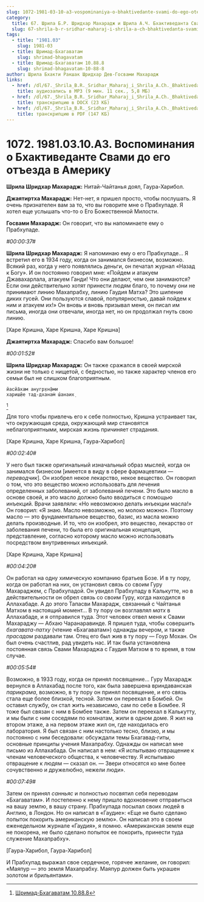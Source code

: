 ```yaml
---
slug: 1072-1981-03-10-a3-vospominaniya-o-bhaktivedante-svami-do-ego-otezda-v-ameriku
category:
  title: 67. Шрила Б.Р. Шридхар Махарадж и Шрила А.Ч. Бхактиведанта Свами Прабхупада
  slug: 67-shrila-b-r-sridhar-maharaj-i-shrila-a-ch-bhaktivedanta-svami-prabhupada
tags:
  - title: "1981.03"
    slug: 1981-03
  - title: Шримад-Бхагаватам
    slug: shrimad-bhagavatam
  - title: Шримад-Бхагаватам 10.88.8
    slug: shrimad-bhagavatam-10-88-8
author: Шрила Бхакти Ракшак Шридхар Дев-Госвами Махарадж
links:
  - href: /dl/67._Shrila_B.R._Sridhar_Maharaj_i_Shrila_A.Ch._Bhaktivedanta_Svami_Prabhupada/1072_1981.03.10.A3_SridharMj_Vospominanija_o_Bhaktivedante_Svami_do_ego_otezda_v_Ameriku.mp3
    title: аудиозапись в MP3 (9 мин. 11 сек., 5,8 МБ)
  - href: /dl/67._Shrila_B.R._Sridhar_Maharaj_i_Shrila_A.Ch._Bhaktivedanta_Svami_Prabhupada/1072_1981.03.10.A3_SridharMj_Vospominanija_o_Bhaktivedante_Svami_do_ego_otezda_v_Ameriku.docx
    title: транскрипцию в DOCX (23 КБ)
  - href: /dl/67._Shrila_B.R._Sridhar_Maharaj_i_Shrila_A.Ch._Bhaktivedanta_Svami_Prabhupada/1072_1981.03.10.A3_SridharMj_Vospominanija_o_Bhaktivedante_Svami_do_ego_otezda_v_Ameriku.pdf
    title: транскрипцию в PDF (147 КБ)
---
```


# 1072. 1981.03.10.A3. Воспоминания о Бхактиведанте Свами до его отъезда в Америку

**Шрила Шридхар Махарадж:** Нитай-Чайтанья доял, Гаура-Харибол.

**Джаятиртха Махарадж:** Нет-нет, я пришел просто, чтобы послушать. Я очень признателен вам за то, что вы говорите мне о Прабхупаде. Я хотел еще услышать что-то о Его Божественной Милости.

**Госвами Махарадж:** Он говорит, что вы напоминаете ему о Прабхупаде.

*#00:00:37#*

**Шрила Шридхар Махарадж:** Я напоминаю ему о его Прабхупаде… Я встретил его в 1934 году, когда он занимался бизнесом, возможно. Всякий раз, когда у него появлялись деньги, он печатал журнал «Назад к Богу». И он постоянно говорил мне: «Пойдем и атакуем Джавахарлала, атакуем Ганди! Что они делают, чем они занимаются? Если они действительно хотят принести людям благо, то почему они не принимают линию Махапрабху, линию Гаудия Матха? Это шипение диких гусей. Они пользуются славой, популярностью, давай пойдем к ним и атакуем их!» Он вновь и вновь призывал меня, он писал им письма, иногда они отвечали, иногда нет, но он продолжал гнуть свою линию.

[Харе Кришна, Харе Кришна, Харе Кришна]

**Джаятиртха Махарадж:** Спасибо вам большое!

*#00:01:52#*

**Шрила Шридхар Махарадж:** Он также сражался в своей мирской жизни не только с нищетой, с бедностью, но также характер членов его семьи был не слишком благоприятным.

    йасйа̄хам анугр̣хн̣а̄ми
    хариш̣йе тад-дханам̇ ш́анаих̣
[^_ftn1]

Для того чтобы привлечь его к себе полностью, Кришна устраивает так, что окружающая среда, окружающий мир становятся неблагоприятными, мирская жизнь причиняет страдания.

[Харе Кришна, Харе Кришна, Гаура-Харибол]

*#00:02:40#*

У него был также оригинальный изначальный образ мыслей, когда он занимался бизнесом [имеется в виду в сфере фармацевтики — *переводчик*]. Он изобрел некое лекарство, некое вещество. Он говорил о том, что это вещество можно использовать для лечения определенных заболеваний, от заболеваний печени. Это было масло в основе своей, и это масло должно было вводиться с помощью инъекций. Врачи заявляли: «Но невозможно делать инъекции масла!» Он говорил: «Я знаю. Масло невозможно, но молоко можно». Поэтому масло — это фундаментальное вещество, базис, из масла можно делать производные. И то, что он изобрел, это вещество, лекарство от заболевания печени, то была его оригинальная концепция, представление, согласно которому масло можно использовать посредством внутривенных инъекций.

[Харе Кришна, Харе Кришна]

*#00:04:20#*

Он работал на одну химическую компанию братьев Бозе. И в ту пору, когда он работал на них, он установил связь со своим Гуру Махараджем, с Прабхупадой. Он увидел Прабхупаду в Калькутте, но в действительности он обрел связь со своим Гуру, когда находился в Аллахабаде. А до этого Тапасви Махарадж, связанный с Чайтанья Матхом в настоящий момент… В ту пору он возглавлял *матх* в Аллахабаде, и я отправился туда. Этот человек отвел меня к Свами Махараджу — Абхаю Чаранаравинде. Я пришел туда, чтобы совершить *бхагавата-патху* (чтение «Бхагаватам») однажды вечером, и также *прасадам* раздавали там. Отец его был жив в ту пору — Гоур Мохан. Он был очень счастлив, рад увидеть нас. И так была установлена постоянная связь Свами Махараджа с Гаудия Матхом в то время, в том случае.

*#00:05:54#*

Возможно, в 1933 году, когда он принял посвящение… Гуру Махарадж вернулся в Аллахабад после того, как была завершена вриндаванская *парикрама*, возможно, в ту пору он принял посвящение, и его связь стала еще более близкой, тесной. Затем он переехал в Бомбей. Он оставил службу, он стал жить независимо, сам по себе в Бомбее. Я тоже был связан с ним в Бомбее также. Затем он переехал в Калькутту, и мы были с ним соседями по комнатам, жили в одном доме. Я жил на втором этаже, а на первом этаже жил он, где находилась его лаборатория. Я был связан с ним настолько тесно, близко, и мы постоянно с ним беседовали: обсуждали темы Бхагавад-гиты, основные принципы учения Махапрабху. Однажды он написал мне письмо из Аллахабада. Он написал в нем: «Я испытываю отвращение к членам человеческого общества, к человечеству. Я испытываю отвращение к людям — сказал он. — Звери относятся ко мне более сочувственно и дружелюбно, нежели люди».

*#00:07:49#*

Затем он принял *санньяс* и полностью посвятил себя переводам «Бхагаватам». И постепенно к нему пришло вдохновение отправиться на вашу землю, в вашу страну. Прабхупада посылал своих людей в Англию, в Лондон. Но он написал в «Гаудие»: «Еще не было сделано попыток покорить американскую землю». Он написал это в своем еженедельном журнале «Гаудия», я помню. «Американская земля еще не покорена, не было сделано попыток ее покорить, принести туда служение Махапрабху».

[Гаура-Харибол, Гаура-Харибол]

И Прабхупад выражал свое сердечное, горячее желание, он говорил: «Маяпур — это земля Махапрабху. Маяпур должен быть украшен золотом и брильянтами».



[^_ftn1]: [Шримад-Бхагаватам 10.88.8](../notes/shrimad-bhagavatam/shrimad-bhagavatam-10-88-8.md)
